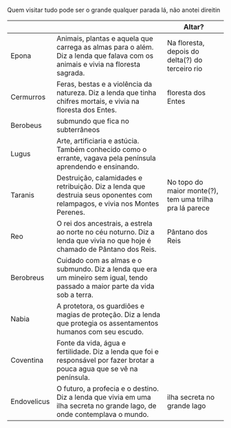 Quem visitar tudo pode ser o grande qualquer parada lá, não anotei direitin

|             |                                                                                                                                | Altar?                                                  |
| ----------- | ------------------------------------------------------------------------------------------------------------------------------ | ------------------------------------------------------- |
| Epona       | Animais, plantas e aquela que carrega as almas para o além. Diz a lenda que falava com os animais e vivia na floresta sagrada. | Na floresta, depois do delta(?) do terceiro rio         |
| Cermurros   | Feras, bestas e a violência da natureza. Diz a lenda que tinha chifres mortais, e vivia na floresta dos Entes.                 | floresta dos Entes                                      |
| Berobeus    | submundo que fica no subterrâneos                                                                                              |                                                         |
| Lugus       | Arte, artificiaria e astúcia. Também conhecido como o errante, vagava pela península aprendendo e ensinando.                   |                                                         |
| Taranis     | Destruição, calamidades e retribuição. Diz a lenda que destruia seus oponentes com relampagos, e vivia nos Montes Perenes.     | No topo do maior monte(?), tem uma trilha pra lá parece |
| Reo         | O rei dos ancestrais, a estrela ao norte no céu noturno. Diz a lenda que vivia no que hoje é chamado de Pântano dos Reis.      | Pântano dos Reis                                        |
| Berobreus   | Cuidado com as almas e o submundo. Diz a lenda que era um mineiro sem igual, tendo passado a maior parte da vida sob a terra.  |                                                         |
| Nabia       | A protetora, os guardiões e magias de proteção. Diz a lenda que protegia os assentamentos humanos com seu escudo.              |                                                         |
| Coventina   | Fonte da vida, água e fertilidade. Diz a lenda que foi e responsável por fazer brotar a pouca agua que se vê na península.     |                                                         |
| Endovelicus | O futuro, a profecia e o destino. Diz a lenda que vivia em uma ilha secreta no grande lago, de onde contemplava o mundo.       | ilha secreta no grande lago                             |
